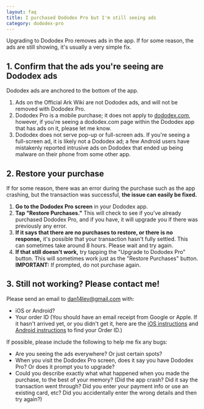 ```yaml
---
layout: faq
title: I purchased Dododex Pro but I'm still seeing ads
category: dododex-pro
---
```


Upgrading to Dododex Pro removes ads in the app. If for some reason, the ads are still showing, it's usually a very simple fix.

1\. Confirm that the ads you're seeing are Dododex ads
------------------------------------------------------

  
Dododex ads are anchored to the bottom of the app.

1.  Ads on the Official Ark Wiki are not Dododex ads, and will not be removed with Dododex Pro.
2.  Dododex Pro is a mobile purchase; it does not apply to [dododex.com](http://dododex.com), however, if you're seeing a dododex.com page within the Dododex app that has ads on it, please let me know.
3.  Dododex does not serve pop-up or full-screen ads. If you're seeing a full-screen ad, it is likely not a Dododex ad; a few Android users have mistakenly reported intrusive ads on Dododex that ended up being malware on their phone from some other app.

2\. Restore your purchase
-------------------------

If for some reason, there was an error during the purchase such as the app crashing, but the transaction was successful, **the issue can easily be fixed.**  
  

1.  **Go to the Dododex Pro screen** in your Dododex app.
2.  **Tap "Restore Purchases."** This will check to see if you've already purchased Dododex Pro, and if you have, it will upgrade you if there was previously any error.
3.  **If it says that there are no purchases to restore, or there is no response,** it's possible that your transaction hasn't fully settled. This can sometimes take around 8 hours. Please wait and try again.
4.  **If that still doesn't work,** try tapping the "Upgrade to Dododex Pro" button. This will sometimes work just as the "Restore Purchases" button. **IMPORTANT:** If prompted, do not purchase again.

3\. Still not working? Please contact me!
-----------------------------------------

Please send an email to dan14lev@gmail.com with:  
  

* iOS or Android?
* Your order ID (You should have an email receipt from Google or Apple. If it hasn't arrived yet, or you didn't get it, here are the [iOS instructions](https://support.apple.com/en-us/HT204088) and [Android instructions](https://support.google.com/store/answer/6160235?hl=en) to find your Order ID.)

  
If possible, please include the following to help me fix any bugs:  
  

* Are you seeing the ads everywhere? Or just certain spots?
* When you visit the Dododex Pro screen, does it say you have Dododex Pro? Or does it prompt you to upgrade?
* Could you describe exactly what what happened when you made the purchase, to the best of your memory? (Did the app crash? Did it say the transaction went through? Did you enter your payment info or use an existing card, etc? Did you accidentally enter the wrong details and then try again?)